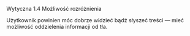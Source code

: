 Wytyczna 1.4 Możliwość rozróżnienia

Użytkownik powinien móc dobrze widzieć bądź słyszeć treści — mieć możliwość oddzielenia informacji od tła.
